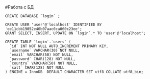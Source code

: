 #Работа с БД

    CREATE DATABASE `login` ;

    CREATE USER 'user'@'localhost' IDENTIFIED BY 'ee11cbb19052e40b07aac0ca060c23ee';
    GRANT SELECT, INSERT, UPDATE ON `login`.* TO 'user'@'localhost'; 

    CREATE TABLE `login`.`users` (
      `id` INT NOT NULL AUTO_INCREMENT PRIMARY KEY, 
      `username` VARCHAR(30) NOT NULL, 
      `email` VARCHAR(50) NOT NULL, 
      `password` CHAR(128) NOT NULL, 
      `country` VARCHAR(50) NOT NULL, 
      `salt` CHAR(128) NOT NULL
    ) ENGINE = InnoDB  DEFAULT CHARACTER SET utf8 COLLATE utf8_bin;

